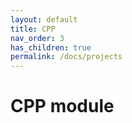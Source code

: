 ```yaml
---
layout: default
title: CPP
nav_order: 3
has_children: true
permalink: /docs/projects
---
```


# CPP module
